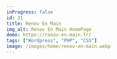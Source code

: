 ```yaml
---
inProgress: false
id: 31
title: Renov En Main
img_alt: Renov En Main HomePage
demo: https://renov-en-main.fr/
tags: ["Wordpress", "PHP", "CSS"]
image: /images/home/renov-en-main.webp
---
```

